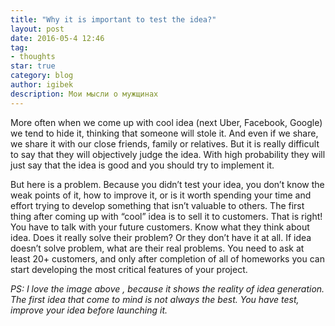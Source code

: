 ```yaml
---
title: "Why it is important to test the idea?"
layout: post
date: 2016-05-4 12:46
tag:
- thoughts
star: true
category: blog
author: igibek
description: Мои мысли о мужщинах
---
```

More often when we come up with cool idea (next Uber, Facebook, Google) we tend to hide it, thinking that someone will stole it. And even if we share, we share it with our close friends, family or relatives. But it is really difficult to say that they will objectively judge the idea. With high probability they will just say that the idea is good and you should try to implement it.

But here is a problem. Because you didn’t test your idea, you don’t know the weak points of it, how to improve it, or is it worth spending your time and effort trying to develop something that isn’t valuable to others.
The first thing after coming up with “cool” idea is to sell it to customers. That is right! You have to talk with your future customers. Know what they think about idea. Does it really solve their problem? Or they don’t have it at all. If idea doesn’t solve problem, what are their real problems. You need to ask at least 20+ customers, and only after completion of all of homeworks you can start developing the most critical features of your project.

_PS: I love the image above , because it shows the reality of idea generation. The first idea that come to mind is not always the best. You have test, improve your idea before launching it._